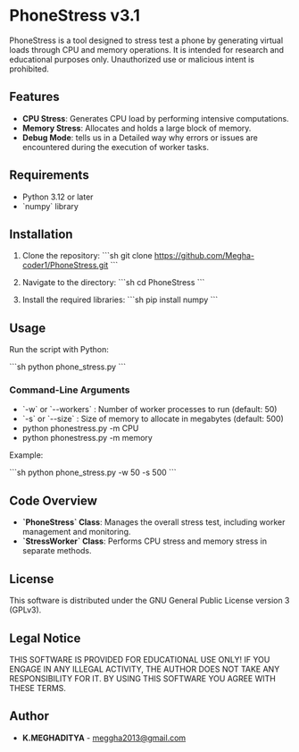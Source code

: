 # PhoneStress v3.1

PhoneStress is a tool designed to stress test a phone by generating virtual loads through CPU and memory operations. It is intended for research and educational purposes only. Unauthorized use or malicious intent is prohibited.

## Features

- **CPU Stress**: Generates CPU load by performing intensive computations.
- **Memory Stress**: Allocates and holds a large block of memory.
- **Debug Mode**: tells us in a Detailed way why errors or issues are encountered during the execution of worker tasks.
## Requirements

- Python 3.12 or later
- \`numpy\` library

## Installation

1. Clone the repository:
    \`\`\`sh
    git clone https://github.com/Megha-coder1/PhoneStress.git
    \`\`\`

2. Navigate to the directory:
    \`\`\`sh
    cd PhoneStress
    \`\`\`

3. Install the required libraries:
    \`\`\`sh
    pip install numpy
    \`\`\`

## Usage

Run the script with Python:

\`\`\`sh
python phone_stress.py
\`\`\`

### Command-Line Arguments

- \`-w\` or \`--workers\` : Number of worker processes to run (default: 50)
- \`-s\` or \`--size\` : Size of memory to allocate in megabytes (default: 500)
- python phonestress.py -m CPU
- python phonestress.py -m memory

Example:

\`\`\`sh
python phone_stress.py -w 50 -s 500
\`\`\`

## Code Overview

- **\`PhoneStress\` Class**: Manages the overall stress test, including worker management and monitoring.
- **\`StressWorker\` Class**: Performs CPU stress and memory stress in separate methods.

## License

This software is distributed under the GNU General Public License version 3 (GPLv3).

## Legal Notice

THIS SOFTWARE IS PROVIDED FOR EDUCATIONAL USE ONLY! IF YOU ENGAGE IN ANY ILLEGAL ACTIVITY, THE AUTHOR DOES NOT TAKE ANY RESPONSIBILITY FOR IT. BY USING THIS SOFTWARE YOU AGREE WITH THESE TERMS.

## Author

- **K.MEGHADITYA** - [meggha2013@gmail.com](mailto:meggha2013@gmail.com)
  
